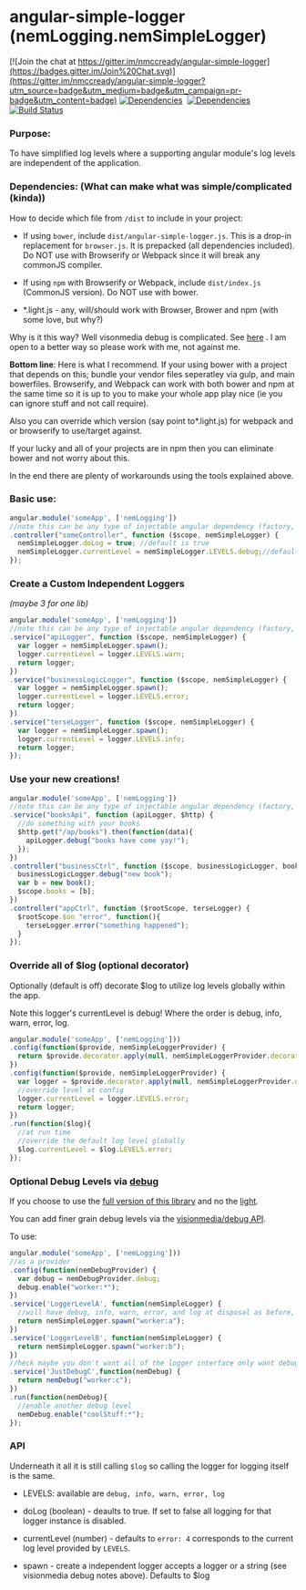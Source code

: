 angular-simple-logger (nemLogging.nemSimpleLogger)
==============

[![Join the chat at https://gitter.im/nmccready/angular-simple-logger](https://badges.gitter.im/Join%20Chat.svg)](https://gitter.im/nmccready/angular-simple-logger?utm_source=badge&utm_medium=badge&utm_campaign=pr-badge&utm_content=badge)
[![Dependencies](https://david-dm.org/nmccready/angular-simple-logger.png)](https://david-dm.org/nmccready/angular-simple-logger)&nbsp;
[![Dependencies](https://david-dm.org/nmccready/angular-simple-logger.png)](https://david-dm.org/nmccready/angular-simple-logger)&nbsp;
[![Build Status](https://travis-ci.org/nmccready/angular-simple-logger.png?branch=master)](https://travis-ci.org/nmccready/angular-simple-logger)


### Purpose:
To have simplified log levels where a supporting angular module's log levels are independent of the application.

### Dependencies: (What can make what was simple/complicated (kinda))

How to decide which file from `/dist` to include in your project:

- If using `bower`, include `dist/angular-simple-logger.js`. This is a drop-in replacement for `browser.js`. It is prepacked (all dependencies included). Do NOT use with Browserify or Webpack since it will break any commonJS compiler.

- If using `npm` with Browserify or Webpack, include `dist/index.js` (CommonJS version). Do NOT use with bower.

- *.light.js - any, will/should work with Browser, Brower and npm (with some love, but why?)

Why is it this way? Well visonmedia debug is complicated. See [here](https://github.com/tombatossals/angular-leaflet-directive/issues/997) . I am open to a better way so please work with me, not against me.

**Bottom line**: Here is what I recommend. If your using bower with a project that depends on this; bundle your vendor files seperatley via gulp, and main bowerfiles. Browserify, and Webpack can work with both bower and npm at the same time so it is up to you to make your whole app play nice (ie you can ignore stuff and not call require).

Also you can override which version (say point to*.light.js) for webpack and or browserify to use/target against. 

If your lucky and all of your projects are in npm then you can eliminate bower and not worry about this.

In the end there are plenty of workarounds using the tools explained above.

### Basic use:

```js
angular.module('someApp', ['nemLogging'])
//note this can be any type of injectable angular dependency (factory, service.. etc)
.controller("someController", function ($scope, nemSimpleLogger) {
  nemSimpleLogger.doLog = true; //default is true
  nemSimpleLogger.currentLevel = nemSimpleLogger.LEVELS.debug;//defaults to error only
});  
```

### Create a Custom Independent Loggers
*(maybe 3 for one lib)*

```js
angular.module('someApp', ['nemLogging'])
//note this can be any type of injectable angular dependency (factory, service.. etc)
.service("apiLogger", function ($scope, nemSimpleLogger) {
  var logger = nemSimpleLogger.spawn();
  logger.currentLevel = logger.LEVELS.warn;
  return logger;
})
.service("businessLogicLogger", function ($scope, nemSimpleLogger) {
  var logger = nemSimpleLogger.spawn();
  logger.currentLevel = logger.LEVELS.error;
  return logger;
})
.service("terseLogger", function ($scope, nemSimpleLogger) {
  var logger = nemSimpleLogger.spawn();
  logger.currentLevel = logger.LEVELS.info;
  return logger;
});
```

### Use your new creations!

```js
angular.module('someApp', ['nemLogging'])
//note this can be any type of injectable angular dependency (factory, service.. etc)
.service("booksApi", function (apiLogger, $http) {
  //do something with your books
  $http.get("/ap/books").then(function(data){
    apiLogger.debug("books have come yay!");
  });
})
.controller("businessCtrl", function ($scope, businessLogicLogger, book) {
  businessLogicLogger.debug("new book");
  var b = new book();
  $scope.books = [b];
})
.controller("appCtrl", function ($rootScope, terseLogger) {
  $rootScope.$on "error", function(){
    terseLogger.error("something happened");
  }
});
```

### Override all of $log (optional decorator)

Optionally (default is off) decorate $log to utilize log levels globally within the app.

Note this logger's currentLevel is debug! Where the order is debug, info, warn, error, log.

```js
angular.module('someApp', ['nemLogging']))
.config(function($provide, nemSimpleLoggerProvider) {
  return $provide.decorator.apply(null, nemSimpleLoggerProvider.decorator);
})
.config(function($provide, nemSimpleLoggerProvider) {
  var logger = $provide.decorator.apply(null, nemSimpleLoggerProvider.decorator);
  //override level at config
  logger.currentLevel = logger.LEVELS.error;
  return logger;
})
.run(function($log){
  //at run time
  //override the default log level globally
  $log.currentLevel = $log.LEVELS.error;
});
```

### Optional Debug Levels via [debug](https://github.com/visionmedia/debug)

If you choose to use the [full version of this library](./dist/angular-simple-logger.js) and no the [light](./dist/angular-simple-logger.light.js).

You can add finer grain debug levels via the [visionmedia/debug API](https://github.com/visionmedia/debug).

To use:

```js
angular.module('someApp', ['nemLogging']))
//as a provider
.config(function(nemDebugProvider) {
  var debug = nemDebugProvider.debug;
  debug.enable("worker:*");
})
.service('LoggerLevelA', function(nemSimpleLogger) {
  //will have debug, info, warn, error, and log at disposal as before, but now debug is using the visionmedia/debug fn
  return nemSimpleLogger.spawn("worker:a");
})
.service('LoggerLevelB', function(nemSimpleLogger) {
  return nemSimpleLogger.spawn("worker:b");
})
//heck maybe you don't want all of the logger interface only want debug.. then
.service('JustDebugC',function(nemDebug) {
  return nemDebug("worker:c");
})
.run(function(nemDebug){
  //enable another debug level
  nemDebug.enable("coolStuff:*");
});
```

### API
Underneath it all it is still calling `$log` so calling the logger for logging itself is the same.

- LEVELS: available are `debug, info, warn, error, log`

- doLog (boolean) - deaults to true. If set to false all logging for that logger instance is disabled.

- currentLevel (number) - defaults to `error: 4` corresponds to the current log level provided by `LEVELS`.

- spawn - create a independent logger accepts a logger or a string (see visionmedia debug notes above). Defaults to $log
